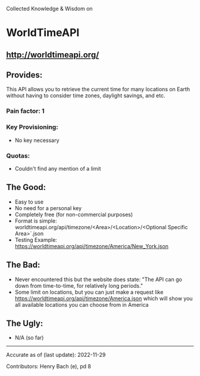 Collected Knowledge & Wisdom on
# WorldTimeAPI
http://worldtimeapi.org/
---
## Provides:
This API allows you to retrieve the current time for many locations on Earth without having to consider time zones, daylight savings, and etc.

### Pain factor: 1

### Key Provisioning:
- No key necessary

### Quotas:
- Couldn't find any mention of a limit

## The Good:
- Easy to use
- No need for a personal key
- Completely free (for non-commercial purposes)
- Format is simple: worldtimeapi.org/api/timezone/\<Area>/\<Location>/\<Optional Specific Area>`.json
- Testing Example: https://worldtimeapi.org/api/timezone/America/New_York.json

## The Bad:
- Never encountered this but the website does state: "The API can go down from time-to-time, for relatively long periods."
- Some limit on locations, but you can just make a request like https://worldtimeapi.org/api/timezone/America.json which will show you all available locations you can choose from in America

## The Ugly:
- N/A (so far)

---

Accurate as of (last update):   2022-11-29

Contributors:
Henry Bach (e), pd 8
